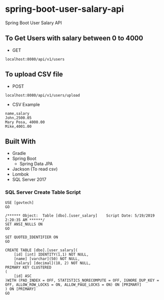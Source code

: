 # spring-boot-user-salary-api
Spring Boot User Salary API


## To Get Users with salary between 0 to 4000
* GET
```
localhost:8080/api/v1/users
```

## To upload CSV file
* POST
```
localhost:8080/api/v1/users/upload
```
* CSV Example
```
name,salary
John,2500.05
Mary Posa, 4000.00
Mike,4001.00
```

## Built With

* Gradle
* Spring Boot
  * Spring Data JPA
* Jackson (To read csv)
* Lombok
* SQL Server 2017


### SQL Server Create Table Script 
```
USE [govtech]
GO

/****** Object:  Table [dbo].[user_salary]    Script Date: 5/19/2019 2:20:35 AM ******/
SET ANSI_NULLS ON
GO

SET QUOTED_IDENTIFIER ON
GO

CREATE TABLE [dbo].[user_salary](
	[id] [int] IDENTITY(1,1) NOT NULL,
	[name] [varchar](50) NOT NULL,
	[salary] [decimal](18, 2) NOT NULL,
PRIMARY KEY CLUSTERED 
(
	[id] ASC
)WITH (PAD_INDEX = OFF, STATISTICS_NORECOMPUTE = OFF, IGNORE_DUP_KEY = OFF, ALLOW_ROW_LOCKS = ON, ALLOW_PAGE_LOCKS = ON) ON [PRIMARY]
) ON [PRIMARY]
GO

```

